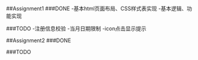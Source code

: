 #

##Assignment1
###DONE
-基本html页面布局、CSS样式表实现
-基本逻辑、功能实现

###TODO
-注册信息校验
-当月日期限制
-icon点击显示提示

##Assignment2
###DONE

###TODO
